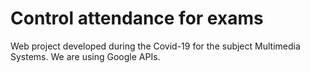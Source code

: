 # Control attendance for exams
 Web project developed during the Covid-19 for the subject Multimedia Systems. We are using Google APIs.
